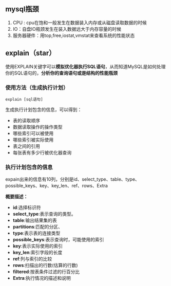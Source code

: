 ## mysql瓶颈

1. CPU : cpu在饱和一般发生在数据装入内存或从磁盘读取数据的时候
2. IO：自盘IO瓶颈发生在装入数据远大于内存容量的时候
3. 服务器硬件：用top,free,iostat,vmstat来查看系统的性能状态

## explain（star）

使用EXPLAIN关键字可以**模拟优化器执行SQL语句**，从而知道MySQL是如何处理你的SQL语句的，**分析你的查询语句或是结构的性能瓶颈**

### 使用方法（生成执行计划）

`explain [sql语句]`

生成执行计划包含的信息，可以得到：

- 表的读取顺序
- 数据读取操作的操作类型
- 哪些索引可以被使用
- 哪些索引被实际使用
- 表之间的引用
- 每张表有多少行被优化器查询

### 执行计划包含的信息

 expain出来的信息有10列，分别是id、select_type、table、type、possible_keys、key、key_len、ref、rows、Extra

**概要描述：**

- **id**:选择标识符
- **select_type**:表示查询的类型。
- **table**:输出结果集的表
- **partitions**:匹配的分区、
- **type**:表示表的连接类型
- **possible_keys**:表示查询时，可能使用的索引
- **key**:表示实际使用的索引
- **key_len**:索引字段的长度
- **ref**:列与索引的比较
- **rows**:扫描出的行数(估算的行数)
- **filtered**:按表条件过滤的行百分比
- **Extra**:执行情况的描述和说明